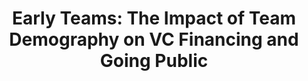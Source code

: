 ---
layout: article
comments: true
title: "Early Teams: The Impact of Team Demography on VC Financing and Going Public"
excerpt: 
link: http://digitalcommons.ilr.cornell.edu/articles/249/
source: 
authors:
  - name: Christine M. Beckman
    affiliation: University of California, Irvine
  - name: M. Diane Burton
    affiliation: Cornell University
  - name: Charles O'Reilly
    affiliation: Stanford University
abstract: 
---